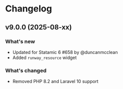 # Changelog

## v9.0.0 (2025-08-xx)

### What's new
- Updated for Statamic 6 #658 by @duncanmcclean
- Added `runway_resource` widget

### What's changed
- Removed PHP 8.2 and Laravel 10 support
